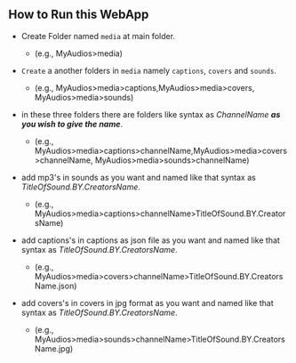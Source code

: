 ## How to Run this WebApp
- Create Folder named `media` at main folder.
  - (e.g., MyAudios>media)

- `Create` a another folders in `media` namely `captions`, `covers` and `sounds`.
  - (e.g., MyAudios>media>captions,MyAudios>media>covers, MyAudios>media>sounds)

- in these three folders there are folders like syntax as *ChannelName* ***as you wish to give the name***.
  - (e.g., MyAudios>media>captions>channelName,MyAudios>media>covers>channelName, MyAudios>media>sounds>channelName)

- add mp3's in sounds as you want and named like that syntax as *TitleOfSound.BY.CreatorsName*.
  - (e.g., MyAudios>media>captions>channelName>TitleOfSound.BY.CreatorsName)

- add captions's in captions as json file as you want and named like that syntax as *TitleOfSound.BY.CreatorsName*.
  - (e.g., MyAudios>media>covers>channelName>TitleOfSound.BY.CreatorsName.json)

- add covers's in covers in jpg format as you want and named like that syntax as *TitleOfSound.BY.CreatorsName*.
  - (e.g., MyAudios>media>sounds>channelName>TitleOfSound.BY.CreatorsName.jpg)